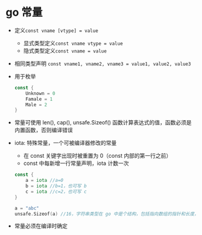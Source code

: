 # go 常量

- 定义`const vname [vtype] = value`
  - 显式类型定义`const vname vtype = value`
  - 隐式类型定义`const vname = value`
- 相同类型声明 `const vname1, vname2, vname3 = value1, value2, value3`
- 用于枚举

  ```go
  const {
      Unknown = 0
      Famale = 1
      Male = 2
  }
  ```

- 常量可使用 len(), cap(), unsafe.Sizeof() 函数计算表达式的值，函数必须是内置函数，否则编译错误
- iota: 特殊常量，一个可被编译器修改的常量
  - 在 const 关键字出现时被重置为 0（const 内部的第一行之前）
  - const 中每新增一行常量声明，iota 计数一次

  ```go
  const {
      a = iota //a=0
      b = iota //b=1，也可写 b
      c = iota //c=2，也可写 c
  }
  ```

  ```go
  a = "abc"
  unsafe.Sizeof(a) //16，字符串类型在 go 中是个结构，包括指向数组的指针和长度，每部分都是 8 字节，所以是 16 个字节
  ```

- 常量必须在编译时确定
